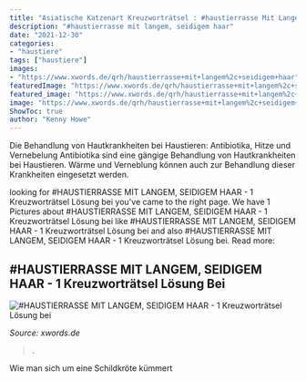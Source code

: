 ```yaml
---
title: "Asiatische Katzenart Kreuzworträtsel : #haustierrasse Mit Langem, Seidigem Haar"
description: "#haustierrasse mit langem, seidigem haar"
date: "2021-12-30"
categories:
- "haustiere"
tags: ["haustiere"]
images:
- "https://www.xwords.de/qrh/haustierrasse+mit+langem%2c+seidigem+haar"
featuredImage: "https://www.xwords.de/qrh/haustierrasse+mit+langem%2c+seidigem+haar"
featured_image: "https://www.xwords.de/qrh/haustierrasse+mit+langem%2c+seidigem+haar"
image: "https://www.xwords.de/qrh/haustierrasse+mit+langem%2c+seidigem+haar"
ShowToc: true
author: "Kenny Howe"
---
```



Die Behandlung von Hautkrankheiten bei Haustieren: Antibiotika, Hitze und Vernebelung
Antibiotika sind eine gängige Behandlung von Hautkrankheiten bei Haustieren. Wärme und Verneblung können auch zur Behandlung dieser Krankheiten eingesetzt werden.

	

		
looking for #HAUSTIERRASSE MIT LANGEM, SEIDIGEM HAAR - 1 Kreuzworträtsel Lösung bei you've came to the right page. We have 1 Pictures about #HAUSTIERRASSE MIT LANGEM, SEIDIGEM HAAR - 1 Kreuzworträtsel Lösung bei like #HAUSTIERRASSE MIT LANGEM, SEIDIGEM HAAR - 1 Kreuzworträtsel Lösung bei and also #HAUSTIERRASSE MIT LANGEM, SEIDIGEM HAAR - 1 Kreuzworträtsel Lösung bei. Read more:
		
    
## #HAUSTIERRASSE MIT LANGEM, SEIDIGEM HAAR - 1 Kreuzworträtsel Lösung Bei

<img loading=lazy src="https://www.xwords.de/qrh/haustierrasse+mit+langem%2c+seidigem+haar" onerror="this.onerror=null;this.src='https://tse2.mm.bing.net/th?id=OIP.lhl5Ao-KBoyg70gvBpPU-wHaHa&amp;pid=15.1';" alt="#HAUSTIERRASSE MIT LANGEM, SEIDIGEM HAAR - 1 Kreuzworträtsel Lösung bei">

_Source: xwords.de_

>. 

	

Wie man sich um eine Schildkröte kümmert

